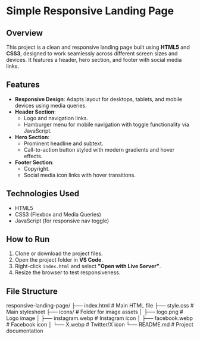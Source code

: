 # Simple Responsive Landing Page

## Overview
This project is a clean and responsive landing page built using **HTML5** and **CSS3**, designed to work seamlessly across different screen sizes and devices. It features a header, hero section, and footer with social media links.

##  Features

- **Responsive Design**: Adapts layout for desktops, tablets, and mobile devices using media queries.
- **Header Section**:
  - Logo and navigation links.
  - Hamburger menu for mobile navigation with toggle functionality via JavaScript.
- **Hero Section**:
  - Prominent headline and subtext.
  - Call-to-action button styled with modern gradients and hover effects.
- **Footer Section**:
  - Copyright.
  - Social media icon links with hover transitions.

## Technologies Used

- HTML5
- CSS3 (Flexbox and Media Queries)
- JavaScript (for responsive nav toggle)

##  How to Run

1. Clone or download the project files.
2. Open the project folder in **VS Code**.
3. Right-click `index.html` and select **"Open with Live Server"**.
4. Resize the browser to test responsiveness.

##  File Structure

responsive-landing-page/
├── index.html            # Main HTML file
├── style.css             # Main stylesheet
├── icons/                # Folder for image assets
│   ├── logo.png          # Logo image
│   ├── instagram.webp    # Instagram icon
│   ├── facebook.webp     # Facebook icon
│   └── X.webp            # Twitter/X icon
└── README.md             # Project documentation
